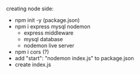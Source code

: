 creating node side:
- npm init -y (package.json)
- npm i express mysql nodemon
    - express middleware
    - mysql database
    - nodemon live server
- npm i cors (?)
- add "start": "nodemon index.js" to package.json
- create index.js